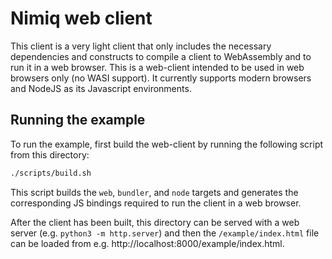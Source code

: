 # Nimiq web client

This client is a very light client that only includes the necessary dependencies and constructs
to compile a client to WebAssembly and to run it in a web browser. This is a web-client intended
to be used in web browsers only (no WASI support). It currently supports modern browsers and NodeJS
as its Javascript environments.

## Running the example

To run the example, first build the web-client by running the following script from this directory:

```sh
./scripts/build.sh
```

This script builds the `web`, `bundler`, and `node` targets and generates the corresponding JS
bindings required to run the client in a web browser.

After the client has been built, this directory can be served with a web server (e.g. `python3 -m http.server`)
and then the `/example/index.html` file can be loaded from e.g. http://localhost:8000/example/index.html.
